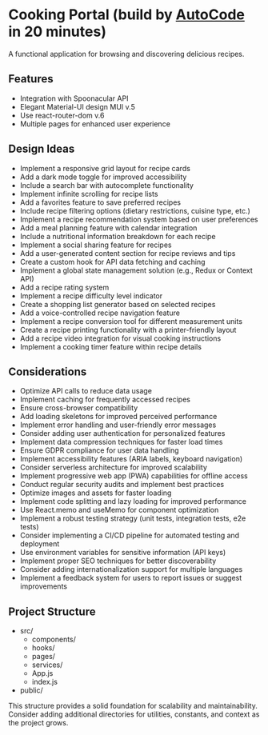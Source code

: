 # Cooking Portal (build by [AutoCode](https://autocode.one) in 20 minutes)

A functional application for browsing and discovering delicious recipes.

## Features

-   Integration with Spoonacular API
-   Elegant Material-UI design MUI v.5
-   Use react-router-dom v.6
-   Multiple pages for enhanced user experience

## Design Ideas

-   Implement a responsive grid layout for recipe cards
-   Add a dark mode toggle for improved accessibility
-   Include a search bar with autocomplete functionality
-   Implement infinite scrolling for recipe lists
-   Add a favorites feature to save preferred recipes
-   Include recipe filtering options (dietary restrictions, cuisine type, etc.)
-   Implement a recipe recommendation system based on user preferences
-   Add a meal planning feature with calendar integration
-   Include a nutritional information breakdown for each recipe
-   Implement a social sharing feature for recipes
-   Add a user-generated content section for recipe reviews and tips
-   Create a custom hook for API data fetching and caching
-   Implement a global state management solution (e.g., Redux or Context API)
-   Add a recipe rating system
-   Implement a recipe difficulty level indicator
-   Create a shopping list generator based on selected recipes
-   Add a voice-controlled recipe navigation feature
-   Implement a recipe conversion tool for different measurement units
-   Create a recipe printing functionality with a printer-friendly layout
-   Add a recipe video integration for visual cooking instructions
-   Implement a cooking timer feature within recipe details

## Considerations

-   Optimize API calls to reduce data usage
-   Implement caching for frequently accessed recipes
-   Ensure cross-browser compatibility
-   Add loading skeletons for improved perceived performance
-   Implement error handling and user-friendly error messages
-   Consider adding user authentication for personalized features
-   Implement data compression techniques for faster load times
-   Ensure GDPR compliance for user data handling
-   Implement accessibility features (ARIA labels, keyboard navigation)
-   Consider serverless architecture for improved scalability
-   Implement progressive web app (PWA) capabilities for offline access
-   Conduct regular security audits and implement best practices
-   Optimize images and assets for faster loading
-   Implement code splitting and lazy loading for improved performance
-   Use React.memo and useMemo for component optimization
-   Implement a robust testing strategy (unit tests, integration tests, e2e tests)
-   Consider implementing a CI/CD pipeline for automated testing and deployment
-   Use environment variables for sensitive information (API keys)
-   Implement proper SEO techniques for better discoverability
-   Consider adding internationalization support for multiple languages
-   Implement a feedback system for users to report issues or suggest improvements

## Project Structure

-   src/
    -   components/
    -   hooks/
    -   pages/
    -   services/
    -   App.js
    -   index.js
-   public/

This structure provides a solid foundation for scalability and maintainability. Consider adding additional directories for utilities, constants, and context as the project grows.
